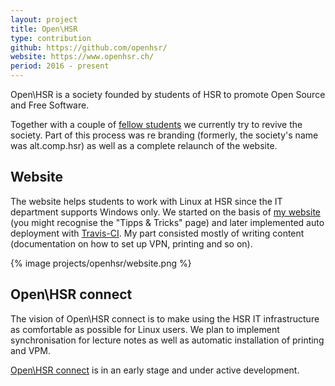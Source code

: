 ```yaml
---
layout: project
title: Open\HSR
type: contribution
github: https://github.com/openhsr/
website: https://www.openhsr.ch/
period: 2016 - present
---
```


Open\HSR is a society founded by students of HSR to promote Open Source and Free Software.

Together with a couple of [fellow students](https://github.com/orgs/openhsr/people) we currently try to revive the society. Part of this process was re branding (formerly, the society's name was alt.comp.hsr) as well as a complete relaunch of the website.

## Website
The website helps students to work with Linux at HSR since the IT department supports Windows only.
We started on the basis of [my website](https://www.raphael.li) (you might recognise the "Tipps & Tricks" page) and later implemented auto deployment with [Travis-CI](https://travis-ci.org). My part consisted mostly of writing content (documentation on how to set up VPN, printing and so on).

{% image projects/openhsr/website.png %}

## Open\HSR connect

The vision of Open\HSR connect is to make using the HSR IT infrastructure as comfortable as possible for Linux users.
We plan to implement synchronisation for lecture notes as well as automatic installation of printing and VPM.

[Open\HSR connect](https://github.com/openhsr/connect) is in an early stage and under active development.
